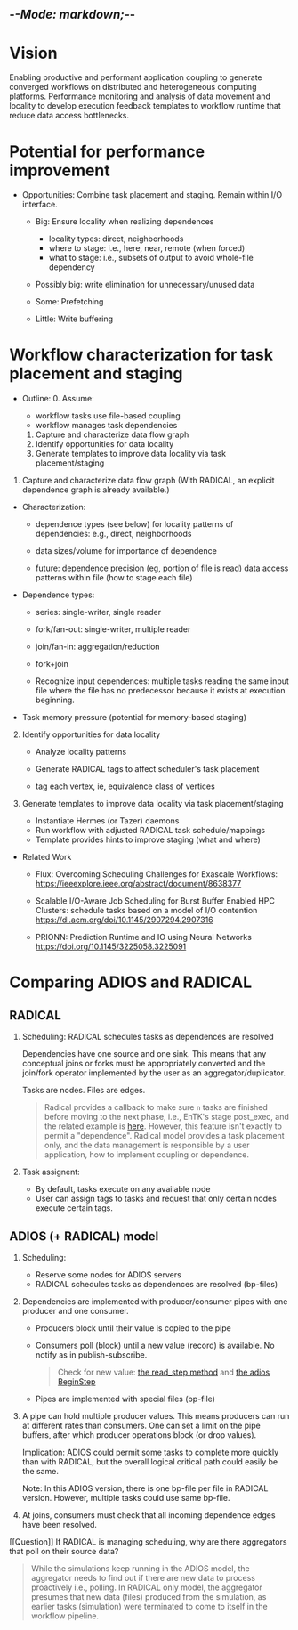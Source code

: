 -*-Mode: markdown;-*-
-----------------------------------------------------------------------------

Vision
=============================================================================

Enabling productive and performant application coupling to generate converged workflows on distributed and heterogeneous computing platforms. Performance monitoring and analysis of data movement and locality to develop execution feedback templates to workflow runtime that reduce data access bottlenecks.


Potential for performance improvement
=============================================================================

* Opportunities: Combine task placement and staging. Remain within I/O
  interface.

  - Big: Ensure locality when realizing dependences
    - locality types: direct, neighborhoods
    - where to stage: i.e., here, near, remote (when forced)
    - what to stage: i.e., subsets of output to avoid whole-file dependency

  - Possibly big: write elimination for unnecessary/unused data

  - Some: Prefetching
  
  - Little: Write buffering


Workflow characterization for task placement and staging
=============================================================================

* Outline:
  0. Assume:
    - workflow tasks use file-based coupling
    - workflow manages task dependencies

  1. Capture and characterize data flow graph
  2. Identify opportunities for data locality
  3. Generate templates to improve data locality via task placement/staging
  

1. Capture and characterize data flow graph
   (With RADICAL, an explicit dependence graph is already available.)

  - Characterization:
    - dependence types (see below) for locality patterns of
      dependencies: e.g., direct, neighborhoods

    - data sizes/volume for importance of dependence

    - future: 
      dependence precision (eg, portion of file is read)
      data access patterns within file (how to stage each file)


  - Dependence types:
    - series:       single-writer, single reader
    - fork/fan-out: single-writer, multiple reader
    - join/fan-in:  aggregation/reduction
    - fork+join
    
    - Recognize input dependences: multiple tasks reading the same
      input file where the file has no predecessor because it exists
      at execution beginning.


  - Task memory pressure (potential for memory-based staging)


2. Identify opportunities for data locality

   - Analyze locality patterns
   - Generate RADICAL tags to affect scheduler's task placement
   
   - tag each vertex, ie, equivalence class of vertices

3. Generate templates to improve data locality via task placement/staging

   - Instantiate Hermes (or Tazer) daemons
   - Run workflow with adjusted RADICAL task schedule/mappings
   - Template provides hints to improve staging (what and where)


* Related Work

  - Flux: Overcoming Scheduling Challenges for Exascale Workflows:
    https://ieeexplore.ieee.org/abstract/document/8638377

  - Scalable I/O-Aware Job Scheduling for Burst Buffer Enabled HPC Clusters: schedule tasks based on a model of I/O contention
    https://dl.acm.org/doi/10.1145/2907294.2907316

  - PRIONN: Prediction Runtime and IO using Neural Networks
    https://doi.org/10.1145/3225058.3225091


Comparing ADIOS and RADICAL
=============================================================================

RADICAL
----------------------------------------

1. Scheduling: RADICAL schedules tasks as dependences are resolved

   Dependencies have one source and one sink. This means that any
   conceptual joins or forks must be appropriately converted and the
   join/fork operator implemented by the user as an
   aggregator/duplicator.
   
   Tasks are nodes. Files are edges.
   
   > Radical provides a callback to make sure `n` tasks are finished before moving to the next phase, i.e., EnTK's stage post_exec, and the related example is [here](https://radicalentk.readthedocs.io/en/stable/adv_examples/adapt_ta.html). However, this feature isn't exactly to permit a "dependence". Radical model provides a task placement only, and the data management is responsible by a user application, how to implement coupling or dependence.


2. Task assignent:
   - By default, tasks execute on any available node
   - User can assign tags to tasks and request that only certain nodes
     execute certain tags.


ADIOS (+ RADICAL) model
----------------------------------------

1. Scheduling:
   - Reserve some nodes for ADIOS servers
   - RADICAL schedules tasks as dependences are resolved (bp-files)

2. Dependencies are implemented with producer/consumer pipes with one
   producer and one consumer.

   - Producers block until their value is copied to the pipe

   - Consumers poll (block) until a new value (record) is available.
     No notify as in publish-subscribe.
     
     > Check for new value: [the read_step method](https://github.com/DeepDriveMD/DeepDriveMD-pipeline/blob/c0073303a824b66fe1d0b64a53ad76bfde223848/deepdrivemd/data/stream/adios_utils.py#L44) and [the adios BeginStep](https://adios2.readthedocs.io/en/latest/components/components.html?#beginstep)
     
   - Pipes are implemented with special files (bp-file)
  
3. A pipe can hold multiple producer values. This means producers can
   run at different rates than consumers. One can set a limit on the
   pipe buffers, after which producer operations block (or drop
   values).
   
   Implication: ADIOS could permit some tasks to complete more quickly
   than with RADICAL, but the overall logical critical path could
   easily be the same.
   
   Note: In this ADIOS version, there is one bp-file per file in
   RADICAL version. However, multiple tasks could use same bp-file.

4. At joins, consumers must check that all incoming dependence edges
   have been resolved.

[[Question]] If RADICAL is managing scheduling, why are there aggregators that poll on their source data?
> While the simulations keep running in the ADIOS model, the aggregator needs to find out if there are new data to process proactively i.e., polling. In RADICAL only model, the aggregator presumes that new data (files) produced from the simulation, as earlier tasks (simulation) were terminated to come to itself in the workflow pipeline. 
